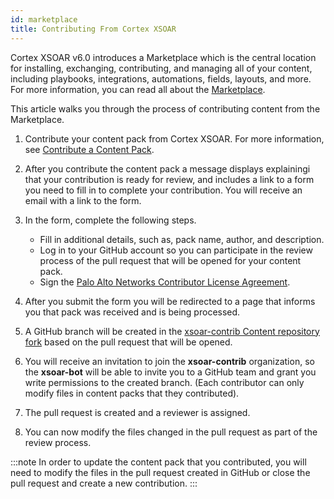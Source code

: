 ```yaml
---
id: marketplace
title: Contributing From Cortex XSOAR
---
```


Cortex XSOAR v6.0 introduces a Marketplace which is the central location for installing, exchanging, contributing, and managing all of your content, including playbooks, integrations, automations, fields, layouts, and more. For more information, you can read all about the [Marketplace](https://docs.paloaltonetworks.com/cortex/cortex-xsoar/6-0/cortex-xsoar-admin/marketplace/marketplace-overview.html).

This article walks you through the process of contributing content from the Marketplace.

1. Contribute your content pack from Cortex XSOAR. For more information, see [Contribute a Content Pack](https://docs.paloaltonetworks.com/cortex/cortex-xsoar/6-0/cortex-xsoar-admin/marketplace/content-pack-contributions.html).

2. After you contribute the content pack a message displays explainingi that your contribution is ready for review, and includes a link to a form you need to fill in to complete your contribution. You will receive an email with a link to the form.

3. In the form, complete the following steps.
     - Fill in additional details, such as, pack name, author, and description.
     - Log in to your GitHub account so you can participate in the review process of the pull request that will be opened for your content pack.
     - Sign the [Palo Alto Networks Contributor License Agreement](https://github.com/demisto/content/blob/master/docs/cla.pdf).
     
4. After you submit the form you will be redirected to a page that informs you that pack was received and is being processed.  
5. A GitHub branch will be created in the [xsoar-contrib Content repository fork](https://github.com/xsoar-contrib/content) based on the pull request that will be opened.
6. You will receive an invitation to join the **xsoar-contrib** organization, so the **xsoar-bot** will be able to invite you to a GitHub team and grant you write permissions to the created branch.
(Each contributor can only modify files in content packs that they contributed).
7. The pull request is created and a reviewer is assigned.
8. You can now modify the files changed in the pull request as part of the review process.

:::note
In order to update the content pack that you contributed, you will need to modify the files in the pull request created in GitHub or close the pull request and create a new contribution.
:::
 

